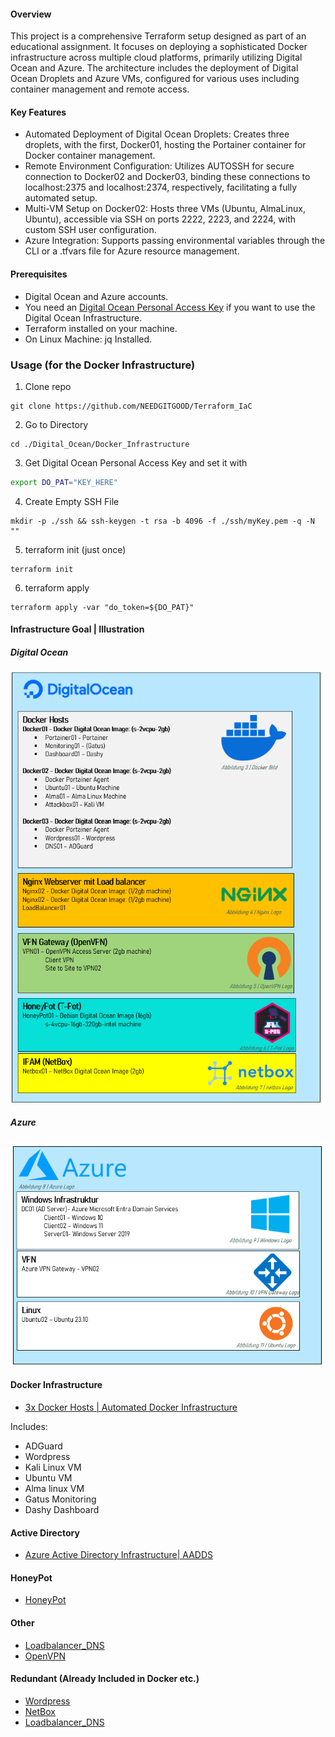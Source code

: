 #### Overview
This project is a comprehensive Terraform setup designed as part of an educational assignment. It focuses on deploying a sophisticated Docker infrastructure across multiple cloud platforms, primarily utilizing Digital Ocean and Azure. The architecture includes the deployment of Digital Ocean Droplets and Azure VMs, configured for various uses including container management and remote access.

#### Key Features
- Automated Deployment of Digital Ocean Droplets: Creates three droplets, with the first, Docker01, hosting the Portainer container for Docker container management.
- Remote Environment Configuration: Utilizes AUTOSSH for secure connection to Docker02 and Docker03, binding these connections to localhost:2375 and localhost:2374, respectively, facilitating a fully automated setup.
- Multi-VM Setup on Docker02: Hosts three VMs (Ubuntu, AlmaLinux, Ubuntu), accessible via SSH on ports 2222, 2223, and 2224, with custom SSH user configuration.
- Azure Integration: Supports passing environmental variables through the CLI or a .tfvars file for Azure resource management.

#### Prerequisites
- Digital Ocean and Azure accounts.
- You need an [Digital Ocean Personal Access Key](https://cloud.digitalocean.com/account/api/tokens) if you want to use the Digital Ocean Infrastructure.
- Terraform installed on your machine.
- On Linux Machine: jq Installed.

### Usage (for the Docker Infrastructure)

1. Clone repo

````
git clone https://github.com/NEEDGITGOOD/Terraform_IaC
````

2. Go to Directory

````
cd ./Digital_Ocean/Docker_Infrastructure
````

3. Get Digital Ocean Personal Access Key and set it with

````bash
export DO_PAT="KEY_HERE"
````

4. Create Empty SSH File

````
mkdir -p ./ssh && ssh-keygen -t rsa -b 4096 -f ./ssh/myKey.pem -q -N ""
````

5. terraform init (just once)

````
terraform init
````

6. terraform apply

````
terraform apply -var "do_token=${DO_PAT}"
````

#### Infrastructure Goal | Illustration

##### Digital Ocean
![Digital Ocean](https://raw.githubusercontent.com/NEEDGITGOOD/Terraform_IaC/main/Digital_Ocean.png)

##### Azure
![Azure](https://raw.githubusercontent.com/NEEDGITGOOD/Terraform_IaC/main/azure.png)


#### Docker Infrastructure
- [3x Docker Hosts | Automated Docker Infrastructure](/Digital_Ocean/Docker_Infrastructure)

Includes:
- ADGuard
- Wordpress
- Kali Linux VM
- Ubuntu VM
- Alma linux VM
- Gatus Monitoring
- Dashy Dashboard

#### Active Directory

- [Azure Active Directory Infrastructure| AADDS ](/Azure/active-directory-setup)

#### HoneyPot

- [HoneyPot](/Digital_Ocean/HoneyPot)

#### Other

- [Loadbalancer_DNS](/Digital_Ocean/Loadbalancer_DNS)
- [OpenVPN](/Digital_Ocean/OpenVPN)

#### Redundant (Already Included in Docker etc.)    
- [Wordpress](/Digital_Ocean/Wordpress)
- [NetBox](/Digital_Ocean/NetBox)
- [Loadbalancer_DNS](/Digital_Ocean/NetBox)


